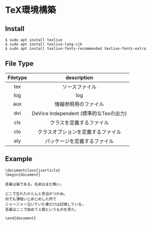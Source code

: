 
# TeX環境構築

## Install

```
$ sudo apt install texlive
$ sudo apt install texlive-lang-cjk
$ sudo apt install texlive-fonts-recommended texlive-fonts-extra
```

## File Type

| Filetype | description                            |
|:--------:|:--------------------------------------:|
| tex      | ソースファイル                         |
| log      | log                                    |
| aux      | 情報参照用のファイル                   |
| dvi      | DeVice Independent (標準的なTexの出力) |
| cls      | クラスを定義するファイル               |
| clo      | クラスオプションを定義するファイル     |
| sty      | パッケージを定義するファイル           |



## Example

```
\documentclass{jsarticle}
\begin{document}

吾輩は猫である。名前はまだ無い。

どこで生れたかとんと見当がつかぬ。
何でも薄暗いじめじめした所で
ニャーニャー泣いていた事だけは記憶している。
吾輩はここで始めて人間というものを見た。

\end{document}
```


